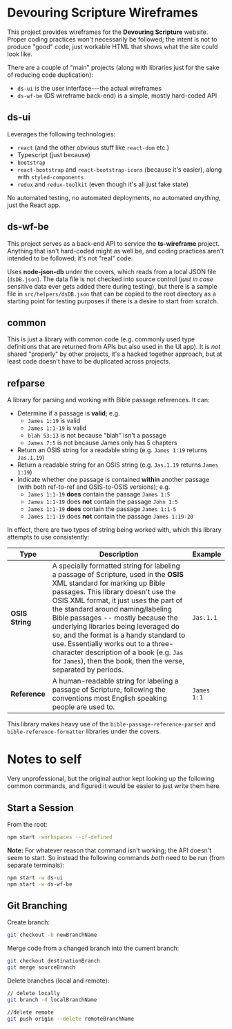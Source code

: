 # Devouring Scripture Wireframes

This project provides wireframes for the **Devouring Scripture** website. Proper coding practices won't necessarily be followed; the intent is not to produce "good" code, just workable HTML that shows what the site could look like.

There are a couple of "main" projects (along with libraries just for the sake of reducing code duplication):

- `ds-ui` is the user interface---the actual wireframes
- `ds-wf-be` (DS wireframe back-end) is a simple, mostly hard-coded API

## ds-ui

Leverages the following technologies:

- `react` (and the other obvious stuff like `react-dom` etc.)
- Typescript (just because)
- `bootstrap`
- `react-bootstrap` and `react-bootstrap-icons` (because it's easier), along with `styled-components`
- `redux` and `redux-toolkit` (even though it's all just fake state)

No automated testing, no automated deployments, no automated _anything,_ just the React app.

## ds-wf-be

This project serves as a back-end API to service the **ts-wireframe** project. Anything that isn't hard-coded might as well be, and coding practices aren't intended to be followed; it's not "real" code.

Uses **node-json-db** under the covers, which reads from a local JSON file (`dsDB.json`). The data file is not checked into source control (_just in case_ sensitive data ever gets added there during testing), but there is a sample file in `src/helpers/dsDB.json` that can be copied to the root directory as a starting point for testing purposes if there is a desire to start from scratch.

## common

This is just a library with common code (e.g. commonly used type definitions that are returned from APIs but also used in the UI app). It is _not_ shared "properly" by other projects, it's a hacked together approach, but at least code doesn't have to be duplicated across projects.

## refparse

A library for parsing and working with Bible passage references. It can:

- Determine if a passage is **valid**; e.g.
  - `James 1:19` is valid
  - `James 1:1-19` is valid
  - `blah 53:13` is not because "blah" isn't a passage
  - `James 7:5` is not because James only has 5 chapters
- Return an OSIS string for a readable string (e.g. `James 1:19` returns `Jas.1.19`)
- Return a readable string for an OSIS string (e.g. `Jas.1.19` returns `James 1:19`)
- Indicate whether one passage is contained **within** another passage (with both ref-to-ref and OSIS-to-OSIS versions); e.g.
  - `James 1:1-19` **does** contain the passage `James 1:5`
  - `James 1:1-19` does **not** contain the passage `John 1:5`
  - `James 1:1-19` **does** contain the passage `James 1:1-5`
  - `James 1:1-19` does **not** contain the passage `James 1:19-20`

In effect, there are two types of string being worked with, which this library attempts to use consistently:

| Type            | Description                                                                                                                                                                                                                                                                                                                                                                                                                                                                                                               | Example     |
| --------------- | ------------------------------------------------------------------------------------------------------------------------------------------------------------------------------------------------------------------------------------------------------------------------------------------------------------------------------------------------------------------------------------------------------------------------------------------------------------------------------------------------------------------------- | ----------- |
| **OSIS String** | A specially formatted string for labeling a passage of Scripture, used in the **OSIS** XML standard for marking up Bible passages. This library doesn't use the OSIS XML format, it just uses the part of the standard around naming/labeling Bible passages -- mostly because the underlying libraries being leveraged do so, and the format is a handy standard to use. Essentially works out to a three-character description of a book (e.g. `Jas` for `James`), then the book, then the verse, separated by periods. | `Jas.1.1`   |
| **Reference**   | A human-readable string for labeling a passage of Scripture, following the conventions most English speaking people are used to.                                                                                                                                                                                                                                                                                                                                                                                          | `James 1:1` |

This library makes heavy use of the `bible-passage-reference-parser` and `bible-reference-formatter` libraries under the covers.

# Notes to self

Very unprofessional, but the original author kept looking up the following common commands, and figured it would be easier to just write them here.

## Start a Session

From the root:

```bash
npm start -workspaces --if-defined
```

**Note:** For whatever reason that command isn't working; the API doesn't seem to start. So instead the following commands _both_ need to be run (from separate terminals):

```bash
npm start -w ds-ui
npm start -w ds-wf-be
```

## Git Branching

Create branch:

```bash
git checkout -b newBranchName
```

Merge code from a changed branch into the current branch:

```bash
git checkout destinationBranch
git merge sourceBranch
```

Delete branches (local and remote):

```bash
// delete locally
git branch -d localBranchName

//delete remote
git push origin --delete remoteBranchName
```
